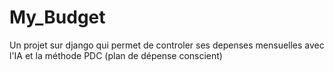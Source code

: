 # My_Budget
Un projet sur django qui permet de controler ses depenses mensuelles avec l'IA et la méthode PDC (plan de dépense conscient)
